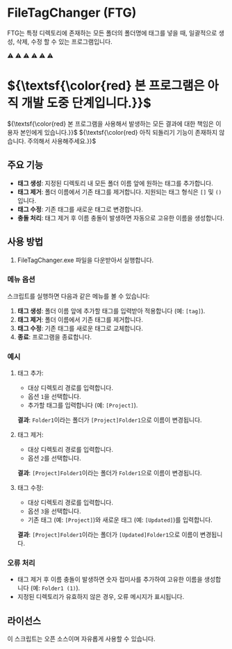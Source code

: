 # FileTagChanger (FTG)

FTG는 특정 디렉토리에 존재하는 모든 폴더의 폴더명에 태그를 넣을 때, 일괄적으로 생성, 삭제, 수정 할 수 있는 프로그램입니다.

⚠️ ⚠️ ⚠️ ⚠️ ⚠️ ⚠️ 
# ${\textsf{\color{red} 본 프로그램은 아직 개발 도중 단계입니다.}}$
${\textsf{\color{red} 본 프로그램을 사용해서 발생하는 모든 결과에 대한 책임은 이용자 본인에게 있습니다.}}$
${\textsf{\color{red} 아직 되돌리기 기능이 존재하지 않습니다. 주의해서 사용해주세요.}}$

## 주요 기능

- **태그 생성**: 지정된 디렉토리 내 모든 폴더 이름 앞에 원하는 태그를 추가합니다.
- **태그 제거**: 폴더 이름에서 기존 태그를 제거합니다. 지원되는 태그 형식은 `[]` 및 `()`입니다.
- **태그 수정**: 기존 태그를 새로운 태그로 변경합니다.
- **충돌 처리**: 태그 제거 후 이름 충돌이 발생하면 자동으로 고유한 이름을 생성합니다.

## 사용 방법

1. FileTagChanger.exe 파일을 다운받아서 실행합니다.

### 메뉴 옵션
스크립트를 실행하면 다음과 같은 메뉴를 볼 수 있습니다:

1. **태그 생성**: 폴더 이름 앞에 추가할 태그를 입력받아 적용합니다 (예: `[tag]`).
2. **태그 제거**: 폴더 이름에서 기존 태그를 제거합니다.
3. **태그 수정**: 기존 태그를 새로운 태그로 교체합니다.
4. **종료**: 프로그램을 종료합니다.

### 예시

1. 태그 추가:
   - 대상 디렉토리 경로를 입력합니다.
   - 옵션 `1`을 선택합니다.
   - 추가할 태그를 입력합니다 (예: `[Project]`).

   **결과**: `Folder1`이라는 폴더가 `[Project]Folder1`으로 이름이 변경됩니다.

2. 태그 제거:
   - 대상 디렉토리 경로를 입력합니다.
   - 옵션 `2`를 선택합니다.

   **결과**: `[Project]Folder1`이라는 폴더가 `Folder1`으로 이름이 변경됩니다.

3. 태그 수정:
   - 대상 디렉토리 경로를 입력합니다.
   - 옵션 `3`을 선택합니다.
   - 기존 태그 (예: `[Project]`)와 새로운 태그 (예: `[Updated]`)를 입력합니다.

   **결과**: `[Project]Folder1`이라는 폴더가 `[Updated]Folder1`으로 이름이 변경됩니다.

### 오류 처리

- 태그 제거 후 이름 충돌이 발생하면 숫자 접미사를 추가하여 고유한 이름을 생성합니다 (예: `Folder1 (1)`).
- 지정된 디렉토리가 유효하지 않은 경우, 오류 메시지가 표시됩니다.

## 라이선스

이 스크립트는 오픈 소스이며 자유롭게 사용할 수 있습니다.


